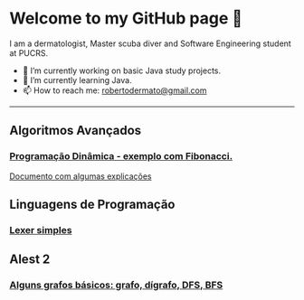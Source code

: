 # Welcome to my GitHub page 👋

I am a dermatologist, Master scuba diver and Software Engineering student at PUCRS.

- 🔭 I’m currently working on basic Java study projects.
- 🌱 I’m currently learning Java.
- 📫 How to reach me: robertodermato@gmail.com

---
## Algoritmos Avançados
### [Programação Dinâmica - exemplo com Fibonacci.](https://github.com/robertodermato/ProgramacaoDinamica.git)
[Documento com algumas explicações](https://docs.google.com/document/d/1RNHlz1javJCIgI9wuwG7zFeHW3GPtgcc5vWcO7qAI9c/edit?usp=sharing)

## Linguagens de Programação
### [Lexer simples](https://github.com/robertodermato/Lexer.git)

## Alest 2
### [Alguns grafos básicos: grafo, dígrafo, DFS, BFS](https://github.com/robertodermato/BasicGraphsAlfa.git)






